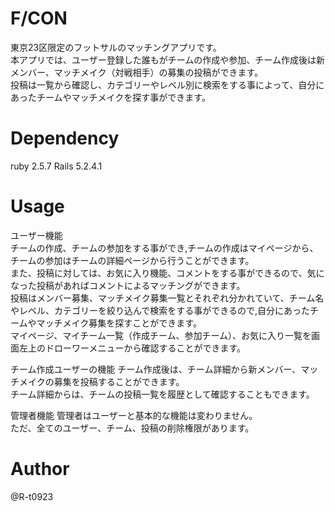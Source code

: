 # F/CON  
東京23区限定のフットサルのマッチングアプリです。  
本アプリでは、ユーザー登録した誰もがチームの作成や参加、チーム作成後は新メンバー、マッチメイク（対戦相手）の募集の投稿ができます。  
投稿は一覧から確認し、カテゴリーやレベル別に検索をする事によって、自分にあったチームやマッチメイクを探す事ができます。

# Dependency  
ruby 2.5.7 Rails 5.2.4.1

# Usage
ユーザー機能  
チームの作成、チームの参加をする事ができ,チームの作成はマイページから、チームの参加はチームの詳細ページから行うことができます。  
また、投稿に対しては、お気に入り機能、コメントをする事ができるので、気になった投稿があればコメントによるマッチングができます。  
投稿はメンバー募集、マッチメイク募集一覧とそれぞれ分かれていて、チーム名やレベル、カテゴリーを絞り込んで検索をする事ができるので,自分にあったチームやマッチメイク募集を探すことができます。  
マイページ、マイチーム一覧（作成チーム、参加チーム）、お気に入り一覧を画面左上のドローワーメニューから確認することができます。

チーム作成ユーザーの機能
チーム作成後は、チーム詳細から新メンバー、マッチメイクの募集を投稿することができます。  
チーム詳細からは、チームの投稿一覧を履歴として確認することもできます。

管理者機能
管理者はユーザーと基本的な機能は変わりません。  
ただ、全てのユーザー、チーム、投稿の削除権限があります。

# Author  
@R-t0923
